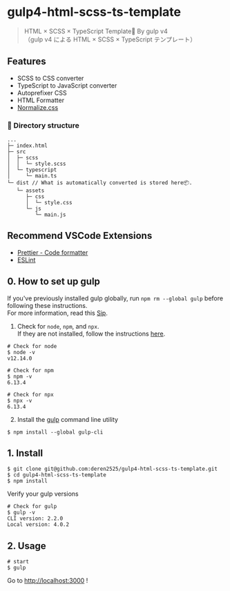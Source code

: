 # gulp4-html-scss-ts-template
> HTML × SCSS × TypeScript Template🐶 By gulp v4  
> （gulp v4 による HTML × SCSS × TypeScript テンプレート）

## Features
- SCSS to CSS converter
- TypeScript to JavaScript converter
- Autoprefixer CSS 
- HTML Formatter
- [Normalize.css](https://necolas.github.io/normalize.css/)

### 🎨 Directory structure

```
...
├─ index.html
├─ src
│  ├─ scss
│  │  └─ style.scss
│  └─ typescript
│     └─ main.ts
└─ dist // What is automatically converted is stored here📦.
   └─ assets
      ├─ css
      │  └─ style.css
      └─ js
         └─ main.js
```

## Recommend VSCode Extensions
- [Prettier - Code formatter](https://marketplace.visualstudio.com/items?itemName=esbenp.prettier-vscode)
- [ESLint](https://marketplace.visualstudio.com/items?itemName=dbaeumer.vscode-eslint)

## 0. How to set up gulp
If you've previously installed gulp globally, run `npm rm --global gulp` before following these instructions.  
For more information, read this [Sip](https://medium.com/gulpjs/gulp-sips-command-line-interface-e53411d4467).

1. Check for `node`, `npm`, and `npx`.  
If they are not installed, follow the instructions [here](https://nodejs.org/en/).

```
# Check for node
$ node -v
v12.14.0
```

```
# Check for npm
$ npm -v
6.13.4
```

```
# Check for npx
$ npx -v
6.13.4
```

2. Install the [gulp](https://gulpjs.com/) command line utility
```
$ npm install --global gulp-cli
```

## 1. Install

```
$ git clone git@github.com:deren2525/gulp4-html-scss-ts-template.git
$ cd gulp4-html-scss-ts-template
$ npm install
```

Verify your gulp versions
```
# Check for gulp
$ gulp -v
CLI version: 2.2.0
Local version: 4.0.2
```
## 2. Usage
```
# start
$ gulp
```
Go to [http://localhost:3000](http://localhost:3000/) !
